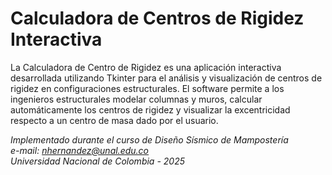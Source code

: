 # Calculadora de Centros de Rigidez Interactiva
La Calculadora de Centro de Rigidez es una aplicación interactiva desarrollada utilizando Tkinter
para el análisis y visualización de centros de rigidez en configuraciones estructurales. El software 
permite a los ingenieros estructurales modelar columnas y muros, calcular automáticamente los centros
de rigidez y visualizar la excentricidad respecto a un centro de masa dado por el usuario.

*Implementado durante el curso de Diseño Sísmico de Mampostería*\
*e-mail: nhernandez@unal.edu.co*\
*Universidad Nacional de Colombia - 2025*
